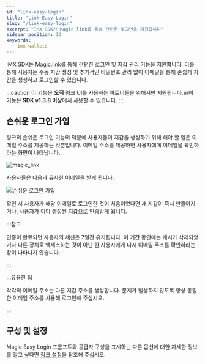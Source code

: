 ```yaml
---
id: "link-easy-login"
title: "Link Easy Login"
slug: "/link-easy-login"
excerpt: "IMX SDK가 Magic.link를 통해 간편한 로그인을 지원합니다"
sidebar_position: 13
keywords:
  - imx-wallets
---
```


IMX SDK는 [Magic.link](https://magic.link/)를 통해 간편한 로그인 및 지갑 관리 기능을 지원합니다. 이를 통해 사용자는 수동 지갑 생성 및 추가적인 비밀번호 관리 없이 이메일을 통해 손쉽게 지갑을 생성하고 로그인할 수 있습니다.

:::caution
이 기능은 **오직** 링크 UI를 사용하는 파트너들을 위해서만 지원됩니다.\n이 기능은 **SDK v1.3.8 이상**에서 사용할 수 있습니다.
:::


## 손쉬운 로그인 가입

링크의 손쉬운 로그인 기능의 덕분에 사용자들이 지갑을 생성하기 위해 해야 할 일은 이메일 주소를 제공하는 것뿐입니다. 이메일 주소를 제공하면 사용자에게 이메일을 확인하라는 화면이 나타납니다.

![magic_link](/img/link-setup/magic_link.png "magic_link")

사용자들은 다음과 유사한 이메일을 받게 됩니다.

![손쉬운 로그인 가입](/img/link-easy-login/easy-login-signin.png "손쉬운 로그인 가입")

확인 시 사용자가 해당 이메일로 로그인한 것이 처음이었다면 새 지갑이 즉시 만들어지거나, 사용자가 이미 생성된 지갑으로 인증받게 됩니다.

:::참고

인증이 완료되면 사용자의 세션은 7일간 유지됩니다. 이 기간 동안에는 캐시가 삭제되었거나 다른 장치로 액세스하는 것이 아닌 한 사용자에게 다시 이메일 주소를 확인하라는 창이 나타나지 않습니다.

:::

:::유용한 팁

각각의 이메일 주소는 다른 지갑 주소를 생성합니다. 문제가 발생하지 않도록 항상 동일한 이메일 주소를 사용해 로그인해 주십시오.

:::

## 구성 및 설정

Magic Easy Login 프롬프트와 공급자 구성을 표시하는 다른 옵션에 대한 자세한 정보를 알고 싶다면 [링크 설정](./link-setup.md)을 참조해 주십시오.
